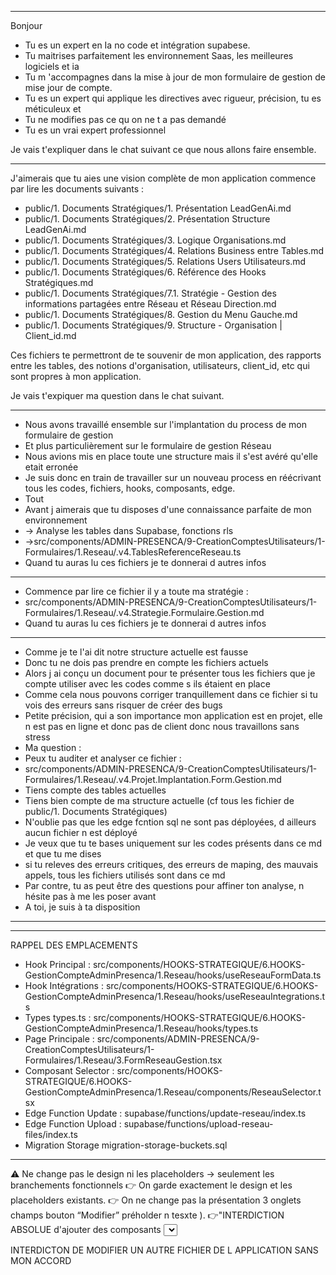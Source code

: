 
----
Bonjour 
- Tu es un expert en Ia no code et intégration supabese.
- Tu maitrises parfaitement les environnement Saas, les meilleures logiciels et ia
- Tu m 'accompagnes dans la mise à jour de mon formulaire de gestion de mise jour de compte.
- Tu es un expert qui applique les directives avec rigueur, précision, tu es méticuleux et
- Tu ne modifies pas ce qu on ne t a pas demandé
- Tu es un vrai expert professionnel

Je vais t'expliquer dans le chat suivant ce que nous allons faire ensemble.


---

J'aimerais que tu aies une vision complète de mon application commence par lire les documents suivants : 
- public/1. Documents Stratégiques/1. Présentation LeadGenAi.md
- public/1. Documents Stratégiques/2. Présentation Structure LeadGenAi.md
- public/1. Documents Stratégiques/3. Logique Organisations.md
- public/1. Documents Stratégiques/4. Relations Business entre Tables.md
- public/1. Documents Stratégiques/5. Relations Users Utilisateurs.md
- public/1. Documents Stratégiques/6. Référence des Hooks Stratégiques.md
- public/1. Documents Stratégiques/7.1. Stratégie - Gestion des informations partagées entre Réseau et Réseau Direction.md
- public/1. Documents Stratégiques/8. Gestion du Menu Gauche.md
- public/1. Documents Stratégiques/9. Structure - Organisation | Client_id.md

 Ces fichiers te permettront de te souvenir de mon application, des rapports entre les tables, des notions d'organisation, utilisateurs, client_id, etc qui sont propres à mon application.

 Je vais t'expiquer ma question dans le chat suivant.

---


- Nous avons travaillé ensemble sur l'implantation du process de mon formulaire de gestion
- Et plus particulièrement sur le formulaire de gestion Réseau
- Nous avions mis en place toute une structure mais il s'est avéré qu'elle etait erronée
- Je suis donc en train de travailler sur un nouveau process en réécrivant tous les codes, fichiers, hooks, composants, edge.
- Tout
- Avant j aimerais que tu disposes d'une connaissance parfaite de mon environnement
- -> Analyse les tables dans Supabase, fonctions rls
- ->src/components/ADMIN-PRESENCA/9-CreationComptesUtilisateurs/1-Formulaires/1.Reseau/.v4.TablesReferenceReseau.ts
- Quand tu auras lu ces fichiers je te donnerai d autres infos

---

- Commence par lire ce fichier il y a toute ma stratégie :
- src/components/ADMIN-PRESENCA/9-CreationComptesUtilisateurs/1-Formulaires/1.Reseau/.v4.Strategie.Formulaire.Gestion.md
- Quand tu auras lu ces fichiers je te donnerai d autres infos

---

- Comme je te l'ai dit notre structure actuelle est fausse
- Donc tu ne dois pas prendre en compte les fichiers actuels
- Alors j ai conçu un document pour te présenter tous les fichiers que je compte utiliser avec les codes comme s ils étaient en place
- Comme cela nous pouvons corriger tranquillement dans ce fichier si tu vois des erreurs sans risquer de créer des bugs
- Petite précision, qui a son importance mon application est en projet, elle n est pas en ligne et donc pas de client donc nous travaillons sans stress
- Ma question :
- Peux tu auditer et analyser ce fichier :
- src/components/ADMIN-PRESENCA/9-CreationComptesUtilisateurs/1-Formulaires/1.Reseau/.v4.Projet.Implantation.Form.Gestion.md
- Tiens compte des tables actuelles
- Tiens bien compte de ma structure actuelle (cf tous les fichier de public/1. Documents Stratégiques)
- N'oublie pas que les edge fcntion sql ne sont pas déployées, d ailleurs aucun fichier n est déployé
- Je veux que tu te bases uniquement sur les codes présents dans ce md et que tu me dises
- si tu releves des erreurs critiques, des erreurs de maping, des mauvais appels, tous les fichiers utilisés sont dans ce md
- Par contre, tu as peut être des questions pour affiner ton analyse, n hésite pas à me les poser avant
- A toi, je suis à ta disposition

---






---
RAPPEL DES EMPLACEMENTS

- Hook Principal : src/components/HOOKS-STRATEGIQUE/6.HOOKS-GestionCompteAdminPresenca/1.Reseau/hooks/useReseauFormData.ts
- Hook Intégrations : src/components/HOOKS-STRATEGIQUE/6.HOOKS-GestionCompteAdminPresenca/1.Reseau/hooks/useReseauIntegrations.ts
- Types	types.ts : src/components/HOOKS-STRATEGIQUE/6.HOOKS-GestionCompteAdminPresenca/1.Reseau/hooks/types.ts
- Page Principale	: src/components/ADMIN-PRESENCA/9-CreationComptesUtilisateurs/1-Formulaires/1.Reseau/3.FormReseauGestion.tsx
- Composant Selector : src/components/HOOKS-STRATEGIQUE/6.HOOKS-GestionCompteAdminPresenca/1.Reseau/components/ReseauSelector.tsx
- Edge Function Update : supabase/functions/update-reseau/index.ts
- Edge Function Upload : supabase/functions/upload-reseau-files/index.ts
- Migration Storage	migration-storage-buckets.sql	
---




⚠️ Ne change pas le design ni les placeholders → seulement les branchements fonctionnels
👉 On garde exactement le design et les placeholders existants.
👉 On ne change pas la présentation  3 onglets champs bouton “Modifier” préholder n tesxte 
).
👉"INTERDICTION ABSOLUE d'ajouter des composants <Select> dans l'onglet Intégrations.  L'onglet Intégrations utilise EXACTEMENT la même logique que l'onglet Général : chargement automatique des données depuis la BDD + modification manuelle + sauvegarde. Aucun sélecteur de connexions existantes."
"Onglet Intégrations = Input classiques uniquement. Pas de Select. Même logique que l'onglet Général."
Rappel 
seul le fichier
 est à modifier
INTERDICTION TOTALE ET ABSOLUE DE MODIFIER UN AUTRE FICHIER SANS MON ACCORD
Si tu rencontres un pbl tu stoppes et tu demandes 




INTERDICTON DE MODIFIER UN AUTRE FICHIER DE L APPLICATION SANS MON ACCORD
